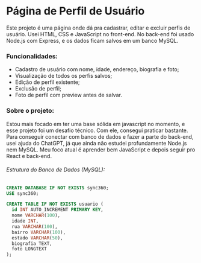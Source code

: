# Página de Perfil de Usuário

Este projeto é uma página onde dá pra cadastrar, editar e excluir perfis de usuário. Usei HTML, CSS e JavaScript no front-end. No back-end foi usado Node.js com Express, e os dados ficam salvos em um banco MySQL.

### Funcionalidades:
- Cadastro de usuário com nome, idade, endereço, biografia e foto;
- Visualização de todos os perfis salvos;
- Edição de perfil existente;
- Exclusão de perfil;
- Foto de perfil com preview antes de salvar.

### Sobre o projeto:
Estou mais focado em ter uma base sólida em javascript no momento, e esse projeto foi um desafio técnico. Com ele, consegui praticar bastante. Para conseguir conectar com banco de dados e fazer a parte do back-end, usei ajuda do ChatGPT, já que ainda não estudei profundamente Node.js nem MySQL. Meu foco atual é aprender bem JavaScript e depois seguir pro React e back-end.

###### Estrutura do Banco de Dados (MySQL):
```sql
CREATE DATABASE IF NOT EXISTS sync360;
USE sync360;

CREATE TABLE IF NOT EXISTS usuario (
  id INT AUTO_INCREMENT PRIMARY KEY,
  nome VARCHAR(100),
  idade INT,
  rua VARCHAR(100),
  bairro VARCHAR(100),
  estado VARCHAR(50),
  biografia TEXT,
  foto LONGTEXT
);
